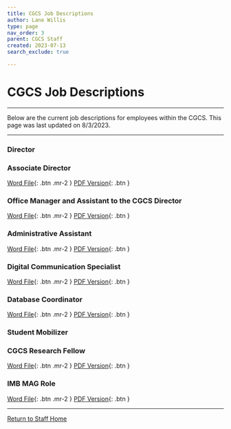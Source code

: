 ```yaml
---
title: CGCS Job Descriptions
author: Lane Willis
type: page
nav_order: 3
parent: CGCS Staff
created: 2023-07-13
search_exclude: true

---
```


# CGCS Job Descriptions

---

Below are the current job descriptions for employees within the CGCS. This page was last updated on 8/3/2023.

---

### Director




### Associate Director

[Word File](/files/job-descriptions/assistant-director/Associate%20Director%20of%20the%20CGCS_08.2023.docx){: .btn .mr-2 }
[PDF Version](/files/job-descriptions/assistant-director/Associate%20Director%20of%20the%20CGCS_08.2023.pdf){: .btn }

### Office Manager and Assistant to the CGCS Director

[Word File](/files/job-descriptions/office-manager/Assistant%20to%20the%20Director%20Office%20Manager.docx){: .btn .mr-2 }
[PDF Version](/files/job-descriptions/office-manager/Assistant%20to%20the%20Director%20Office%20Manager.pdf){: .btn }

### Administrative Assistant

[Word File](/files/job-descriptions/admin-assitant-to-director/ADMINISTRATIVE%20ASSISTANT%20TO%20DIRECTOR%20AND%20GENERAL%20OFFICE.docx){: .btn .mr-2 }
[PDF Version](/files/job-descriptions/admin-assitant-to-director/ADMINISTRATIVE%20ASSISTANT%20TO%20DIRECTOR%20AND%20GENERAL%20OFFICE.pdf){: .btn }

### Digital Communication Specialist

[Word File](/files/job-descriptions/digital-communications-specialist/Digital%20Communication%20Specialist.docx){: .btn .mr-2 }
[PDF Version](/files/job-descriptions/digital-communications-specialist/Digital%20Communication%20Specialist.pdf){: .btn }

### Database Coordinator

[Word File](/files/job-descriptions/database-coordinator/Database%20Coordinator.docx){: .btn .mr-2 }
[PDF Version](/files/job-descriptions/database-coordinator/Database%20Coordinator.pdf){: .btn }

### Student Mobilizer


### CGCS Research Fellow

[Word File](/files/job-descriptions/missions-fellow/CGCS%20Missions%20Fellow%20Job%20Description.docx){: .btn .mr-2 }
[PDF Version](/files/job-descriptions/missions-fellow/CGCS%20Missions%20Fellow%20Job%20Description.pdf){: .btn }

### IMB MAG Role

[Word File](/files/job-descriptions/imb-mag-role/IMB%20MAG%20Role%20Job%20Description.docx){: .btn .mr-2 }
[PDF Version](/files/job-descriptions/imb-mag-role/IMB%20MAG%20Role%20Job%20Description.pdf){: .btn }

---

[Return to Staff Home](/staff)